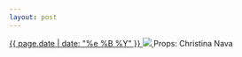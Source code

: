```yaml
---
layout: post
---
```


<p>
  <a href="/448">
    <time>{{ page.date | date: "%e %B %Y" }}</time>
    <img src="{{ site.assets_url }}/448.jpg">
  </a>
  Props: Christina Nava
</p>

